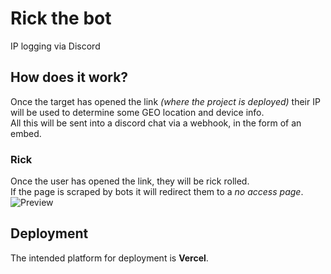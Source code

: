 # Rick the bot
IP logging via Discord

## How does it work?
Once the target has opened the link *(where the project is deployed)* their IP will be used to determine some GEO location and device info.     
All this will be sent into a discord chat via a webhook, in the form of an embed.     

### Rick
Once the user has opened the link, they will be rick rolled.    
If the page is scraped by bots it will redirect them to a *no access page*.       
![Preview](./public/assets/img/prev.png)


## Deployment
The intended platform for deployment is **Vercel**.
